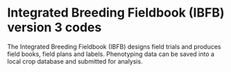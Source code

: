 Integrated Breeding Fieldbook (IBFB) version 3 codes
====================================================

The Integrated Breeding Fieldbook (IBFB) designs field trials and produces field books, field plans and labels. Phenotyping data can be saved into a local crop database and submitted for analysis.
